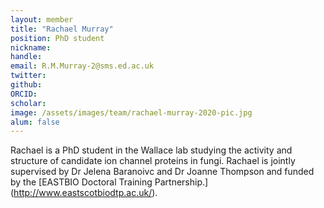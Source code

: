 ```yaml
---
layout: member
title: "Rachael Murray"
position: PhD student 
nickname: 
handle: 
email: R.M.Murray-2@sms.ed.ac.uk
twitter: 
github: 
ORCID: 
scholar: 
image: /assets/images/team/rachael-murray-2020-pic.jpg
alum: false
---
```


Rachael is a PhD student in the Wallace lab studying the activity and structure of candidate ion channel proteins in fungi. Rachael is jointly supervised by Dr Jelena Baranoivc and Dr Joanne Thompson and funded by the [EASTBIO Doctoral Training Partnership.] (http://www.eastscotbiodtp.ac.uk/).

